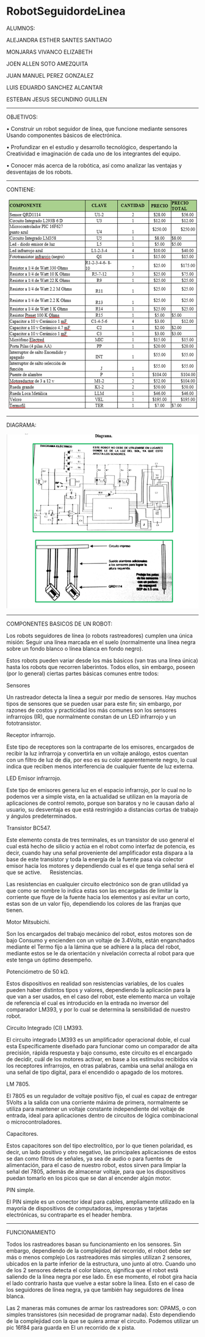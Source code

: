 # RobotSeguidordeLinea

ALUMNOS:

ALEJANDRA ESTHER SANTES SANTIAGO

MONJARAS VIVANCO ELIZABETH

JOEN ALLEN SOTO AMEZQUITA

JUAN MANUEL PEREZ GONZALEZ

LUIS EDUARDO SANCHEZ ALCANTAR

ESTEBAN JESUS SECUNDINO GUILLEN

--------------------------------------------------------------------------------------------------------
OBJETIVOS:

•	Construir un robot seguidor de línea, que funcione mediante sensores Usando componentes básicos de electrónica.

•	Profundizar en el estudio y desarrollo tecnológico, despertando la Creatividad e imaginación de cada uno de los integrantes del equipo.

•	Conocer más acerca de la robótica, así como analizar las ventajas y desventajas de los robots.

--------------------------------------------------------------------------------------------------------
CONTIENE:

![Componentes](https://github.com/LuisEduardoSanchezAlcantar/RobotSeguidordeLinea/blob/master/COMPONENTES.png)

--------------------------------------------------------------------------------------------------------
DIAGRAMA:

![Diagrama](https://github.com/LuisEduardoSanchezAlcantar/RobotSeguidordeLinea/blob/master/diagrama.png)

--------------------------------------------------------------------------------------------------------

COMPONENTES BASICOS DE UN ROBOT:

Los robots seguidores de línea (o robots rastreadores) cumplen una única misión: Seguir una línea marcada en el suelo (normalmente una línea negra sobre un fondo blanco o línea blanca en fondo negro).

Estos robots pueden variar desde los más básicos (van tras una línea única) hasta los robots que recorren laberintos. Todos ellos, sin embargo, poseen (por lo general) ciertas partes básicas comunes entre todos:

Sensores

Un rastreador detecta la línea a seguir por medio de sensores. Hay muchos tipos de sensores que se pueden usar para este fin; sin embargo, por razones de costos y practicidad los más comunes son los sensores infrarrojos (IR), que normalmente constan de un LED infrarrojo y un fototransistor.

Receptor infrarrojo.

Este tipo de receptores son la contraparte de los emisores, encargados de recibir la luz infrarroja y convertirla en un voltaje análogo, estos cuentan con un filtro de luz de día, por eso es su color aparentemente negro, lo cual indica que reciben menos interferencia de cualquier fuente de luz externa.

LED Emisor infrarrojo.

Este tipo de emisores genera luz en el espacio infrarrojo, por lo cual no lo podemos ver a simple vista, en la actualidad se utilizan en la mayoría de aplicaciones de control remoto, porque son baratos y no le causan daño al usuario, su desventaja es que está restringido a distancias cortas de trabajo y ángulos predeterminados.

Transistor BC547.

Este elemento consta de tres terminales, es un transistor de uso general el cual está hecho de silicio y actúa en el robot como interfaz de potencia, es decir, cuando hay una señal proveniente del amplificador esta dispara a la base de este transistor y toda la energía de la fuente pasa vía colector emisor hacia los motores y dependiendo cual es el que tenga señal será el que se active.
 
Resistencias.

Las resistencias en cualquier circuito electrónico son de gran utilidad ya que como se nombre lo indica estas son las encargadas de limitar la corriente que fluye de la fuente hacia los elementos y así evitar un corto, estas son de un valor fijo, dependiendo los colores de las franjas que tienen.

Motor Mitsubichi.

Son los encargados del trabajo mecánico del robot, estos motores son de bajo Consumo y encienden con un voltaje de 3.4Volts, están enganchados mediante el Termo fijo a la lámina que se adhiere a la placa del robot, mediante estos se le da orientación y nivelación correcta al robot para que este tenga un óptimo desempeño.

Potenciómetro de 50 kΩ.

Estos dispositivos en realidad son resistencias variables, de los cuales pueden haber distintos tipos y valores, dependiendo la aplicación para la que van a ser usados, en el caso del robot, este elemento marca un voltaje de referencia el cual es introducido en la entrada no inversor del comparador LM393, y por lo cual se determina la sensibilidad de nuestro robot.

Circuito Integrado (CI) LM393.

El circuito integrado LM393 es un amplificador operacional doble, el cual esta Específicamente diseñado para funcionar como un comparador de alta precisión, rápida respuesta y bajo consumo, este circuito es el encargado de decidir, cuál de los motores activar, en base a los estímulos recibidos vía los receptores infrarrojos, en otras palabras, cambia una señal análoga en una señal de tipo digital, para el encendido o apagado de los motores.

LM 7805.

El 7805 es un regulador de voltaje positivo fijo, el cual es capaz de entregar 5Volts a la salida con una corriente máxima de primera, normalmente se utiliza para mantener un voltaje constante independiente del voltaje de entrada, ideal para aplicaciones dentro de circuitos de lógica combinacional o microcontroladores.

Capacitores.

Estos capacitores son del tipo electrolítico, por lo que tienen polaridad, es decir, un lado positivo y otro negativo, las principales aplicaciones de estos se dan como filtros de señales, ya sea de audio o para fuentes de alimentación, para el caso de nuestro robot, estos sirven para limpiar la señal del 7805, además de almacenar voltaje, para que los dispositivos puedan tomarlo en los picos que se dan al encender algún motor.

PIN simple.

El PIN simple es un conector ideal para cables, ampliamente utilizado en la mayoría de dispositivos de computadoras, impresoras y tarjetas electrónicas, su contraparte es el header hembra.


--------------------------------------------------------------------------------------------------------

FUNCIONAMIENTO

Todos los rastreadores basan su funcionamiento en los sensores. Sin embargo, dependiendo de la complejidad del recorrido, el robot debe ser más o menos complejo Los rastreadores más simples utilizan 2 sensores, ubicados en la parte inferior de la estructura, uno junto al otro. Cuando uno de los 2 sensores detecta el color blanco, significa que el robot está saliendo de la línea negra por ese lado. En ese momento, el robot gira hacia el lado contrario hasta que vuelve a estar sobre la línea. Esto en el caso de los seguidores de línea negra, ya que también hay seguidores de línea blanca.

Las 2 maneras más comunes de armar los rastreadores son: OPAMS, o con simples transistores (sin necesidad de programar nada). Esto dependiendo de la complejidad con la que se quiera armar el circuito. Podemos utilizar un pic 16f84 para guarda en El un recorrido de x pista.




